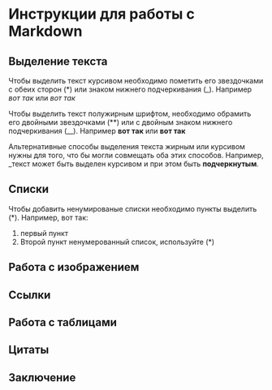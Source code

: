 # Инструкции для работы с Markdown

## Выделение текста

Чтобы выделить текст курсивом необходимо пометить его звездочками с обеих сторон (*) или знаком нижнего подчеркивания (_). Например *вот так* или _вот так_

Чтобы выделить текст полужирным шрифтом, необходимо обрамить его двойными звездочками (**) или с двойным знаком нижнего подчеркивания (__). Например **вот так** или __вот так__

Альтернативные способы выделения текста жирным или курсивом нужны для того, что бы могли совмещать оба этих способов. Например, _текст может быть выделен курсивом и при этом быть **подчеркнутым**.

## Списки

Чтобы добавить ненумированые списки необходимо пункты выделить (*). Например, вот так:
1. первый пункт
2. Второй пункт
  ненумерованный список, используйте (*)

## Работа с изображением

## Ссылки

## Работа с таблицами

## Цитаты

## Заключение